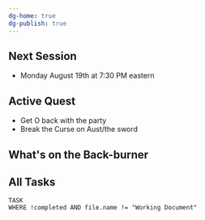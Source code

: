 ```yaml
---
dg-home: true
dg-publish: true
---
```

## Next Session
- Monday August 19th at 7:30 PM eastern
## Active Quest
- Get O back with the party
- Break the Curse on Aust/the sword
## What's on the Back-burner

## All Tasks
```dataview
TASK
WHERE !completed AND file.name != "Working Document"
```
